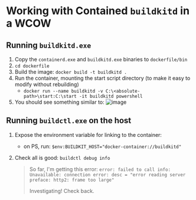 # Working with Contained `buildkitd` in a WCOW

## Running `buildkitd.exe`

1. Copy the `containerd.exe` and `buildkitd.exe` binaries to `dockerfile/bin`
1. `cd dockerfile`
1. Build the image: `docker build -t buildkitd .`
1. Run the container, mounting the start script directory (to make it easy to modify without rebuilding)
    - `docker run --name buildkitd -v C:\<absolute-path>\start:C:\start -it buildkitd powershell`
1. You should see something similar to:
    ![image](https://github.com/profnandaa/buildkit-on-windows/assets/261265/435d28c2-9883-4a5d-981b-2d093b39fe44)

## Running `buildctl.exe` on the host

1. Expose the environment variable for linking to the container:
    - on PS, run: `$env:BUILDKIT_HOST="docker-container://buildkitd"`
1. Check all is good: `buildctl debug info`

    > So far, I'm getting this error: `error: failed to call info: Unavailable: connection error: desc = "error reading server preface: http2: frame too large"`
    >
    > Investigating! Check back.
